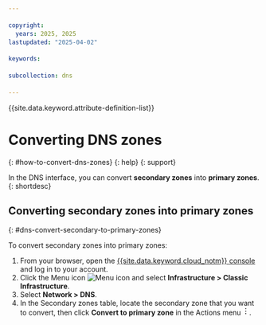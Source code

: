```yaml
---

copyright:
  years: 2025, 2025
lastupdated: "2025-04-02"

keywords: 

subcollection: dns

---
```


{{site.data.keyword.attribute-definition-list}}

# Converting DNS zones
{: #how-to-convert-dns-zones}
{: help}
{: support}

In the DNS interface, you can convert **secondary zones** into **primary zones**.
{: shortdesc}

## Converting secondary zones into primary zones
{: #dns-convert-secondary-to-primary-zones}

To convert secondary zones into primary zones:

1. From your browser, open the [{{site.data.keyword.cloud_notm}} console](/login) and log in to your account.
1. Click the Menu icon ![Menu icon](../icons/icon_hamburger.svg) and select **Infrastructure > Classic Infrastructure**.
1. Select **Network > DNS**.
1. In the Secondary zones table, locate the secondary zone that you want to convert, then click **Convert to primary zone** in the Actions menu ![Actions menu](images/overflow.png).
